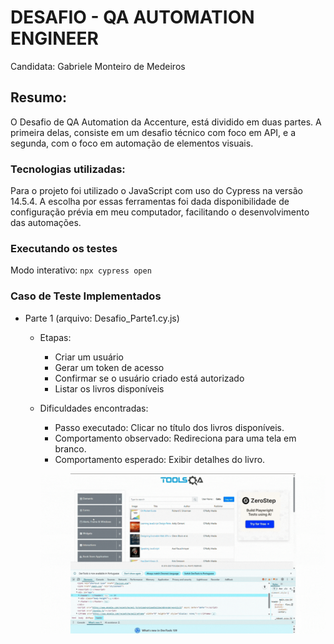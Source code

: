 # DESAFIO - QA AUTOMATION ENGINEER
Candidata: Gabriele Monteiro de Medeiros

## Resumo: 
O Desafio de QA Automation da Accenture, está dividido em duas partes. A primeira delas, consiste em um desafio técnico com foco em API, e a segunda, com o foco em automação de elementos visuais.

### Tecnologias utilizadas:
Para o projeto foi utilizado o JavaScript com uso do Cypress na versão 14.5.4. A escolha por essas ferramentas foi dada disponibilidade de configuração prévia em meu computador, facilitando o desenvolvimento das automações.

### Executando os testes
Modo interativo: `npx cypress open`

### Caso de Teste Implementados
- Parte 1 (arquivo: Desafio_Parte1.cy.js)
  - Etapas:
    - Criar um usuário
    - Gerar um token de acesso
    - Confirmar se o usuário criado está autorizado
    - Listar os livros disponíveis
 
    
  - Dificuldades encontradas:
    - Passo executado: Clicar no título dos livros disponíveis.
    - Comportamento observado: Redireciona para uma tela em branco.
    - Comportamento esperado: Exibir detalhes do livro.
    
    <p align="center">
      <img  src="cypress/fixtures/images/parte1.gif">
    </p>
